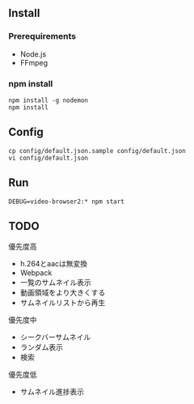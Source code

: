 
## Install

### Prerequirements

- Node.js
- FFmpeg

### npm install

    npm install -g nodemon
    npm install

## Config

    cp config/default.json.sample config/default.json
    vi config/default.json

## Run

    DEBUG=video-browser2:* npm start

## TODO

優先度高

- h.264とaacは無変換
- Webpack
- 一覧のサムネイル表示
- 動画領域をより大きくする
- サムネイルリストから再生

優先度中

- シークバーサムネイル
- ランダム表示
- 検索

優先度低

- サムネイル進捗表示
